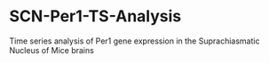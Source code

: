 # SCN-Per1-TS-Analysis
Time series analysis of Per1 gene expression in the Suprachiasmatic Nucleus of Mice brains
